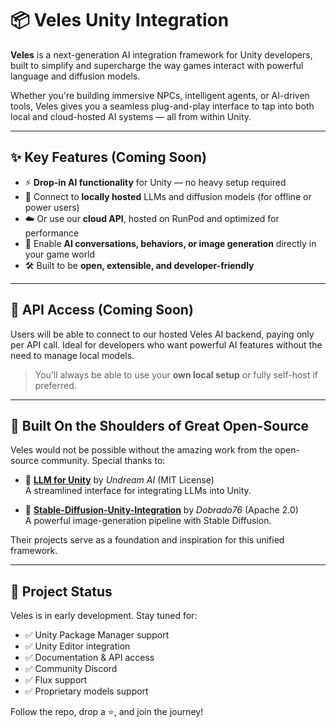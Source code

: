 # 📦 Veles Unity Integration

**Veles** is a next-generation AI integration framework for Unity developers, built to simplify and supercharge the way games interact with powerful language and diffusion models.

Whether you're building immersive NPCs, intelligent agents, or AI-driven tools, Veles gives you a seamless plug-and-play interface to tap into both local and cloud-hosted AI systems — all from within Unity.

---

## ✨ Key Features (Coming Soon)

- ⚡ **Drop-in AI functionality** for Unity — no heavy setup required  
- 🧠 Connect to **locally hosted** LLMs and diffusion models (for offline or power users)  
- ☁️ Or use our **cloud API**, hosted on RunPod and optimized for performance  
- 💬 Enable **AI conversations, behaviors, or image generation** directly in your game world  
- 🛠️ Built to be **open, extensible, and developer-friendly**  

---

## 📡 API Access (Coming Soon)

Users will be able to connect to our hosted Veles AI backend, paying only per API call. Ideal for developers who want powerful AI features without the need to manage local models.

> You’ll always be able to use your **own local setup** or fully self-host if preferred.

---

## 🧱 Built On the Shoulders of Great Open-Source

Veles would not be possible without the amazing work from the open-source community. Special thanks to:

- 🧠 [**LLM for Unity**](https://github.com/undreamai/LLMUnity) by *Undream AI* (MIT License)  
  A streamlined interface for integrating LLMs into Unity.

- 🎨 [**Stable-Diffusion-Unity-Integration**](https://github.com/dobrado76/Stable-Diffusion-Unity-Integration) by *Dobrado76* (Apache 2.0)  
  A powerful image-generation pipeline with Stable Diffusion.

Their projects serve as a foundation and inspiration for this unified framework.

---

## 🚧 Project Status

Veles is in early development. Stay tuned for:

- ✅ Unity Package Manager support  
- ✅ Unity Editor integration  
- ✅ Documentation & API access  
- ✅ Community Discord
- ✅ Flux support
- ✅ Proprietary models support

Follow the repo, drop a ⭐, and join the journey!
